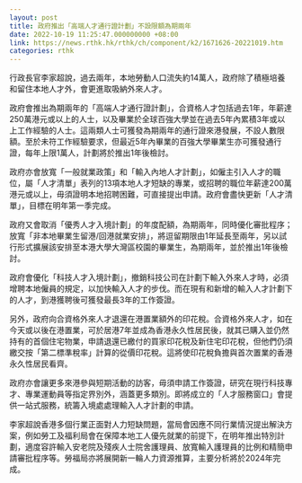```yaml
---
layout: post
title: 政府推出「高端人才通行證計劃」不設限額為期兩年
date: 2022-10-19 11:25:47.000000000 +08:00
link: https://news.rthk.hk/rthk/ch/component/k2/1671626-20221019.htm
categories: rthk
---
```


行政長官李家超說，過去兩年，本地勞動人口流失約14萬人，政府除了積極培養和留住本地人才外，會更進取吸納外來人才。

政府會推出為期兩年的「高端人才通行證計劃」，合資格人才包括過去1年，年薪達250萬港元或以上的人士，以及畢業於全球百強大學並在過去5年內累積3年或以上工作經驗的人士。這兩類人士可獲發為期兩年的通行證來港發展，不設人數限額。至於未符工作經驗要求，但最近5年內畢業的百強大學畢業生亦可獲發通行證，每年上限1萬人，計劃將於推出1年後檢討。

政府亦會放寬「一般就業政策」和「輸入內地人才計劃」，如僱主引入人才的職位，屬「人才清單」表列的13項本地人才短缺的專業，或招聘的職位年薪達200萬港元或以上，毋須證明本地招聘困難，可直接提出申請。政府會盡快更新「人才清單」，目標在明年第一季完成。

政府又會取消「優秀人才入境計劃」的年度配額，為期兩年，同時優化審批程序；放寬「非本地畢業生留港/回港就業安排」，將逗留期限由1年延長至兩年，另以試行形式擴展該安排至本港大學大灣區校園的畢業生，為期兩年，並於推出1年後檢討。

政府會優化「科技人才入境計劃」，撤銷科技公司在計劃下輸入外來人才時，必須增聘本地僱員的規定，以加快輸入人才的步伐。而在現有和新增的輸入人才計劃下的人才，到港獲聘後可獲發最長3年的工作簽證。

另外，政府向合資格外來人才退還在港置業額外的印花稅。合資格外來人才，如在今天或以後在港置業，可於居港7年並成為香港永久性居民後，就其已購入並仍然持有的首個住宅物業，申請退還已繳付的買家印花稅及新住宅印花稅，但他們仍須繳交按「第二標準稅率」計算的從價印花稅。這將使印花稅負擔與首次置業的香港永久性居民看齊。

政府亦會讓更多來港參與短期活動的訪客，毋須申請工作簽證，研究在現行科技專才、專業運動員等指定界別外，涵蓋更多類別。即將成立的「人才服務窗口」會提供一站式服務，統籌入境處處理輸入人才計劃的申請。

李家超說香港多個行業正面對人力短缺問題，當局會因應不同行業情況提出解決方案，例如勞工及福利局會在保障本地工人優先就業的前提下，在明年推出特別計劃，適度容許輸入安老院及殘疾人士院舍護理員、放寬輸入護理員的比例和精簡申請審批程序等。勞福局亦將展開新一輪人力資源推算，主要分析將於2024年完成。

